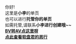 你好!  
这里是**小李**的单页  
也可以进行**托管你的单页**  
如需托管,请联系**小李进行创建哦~~**  
[**BV转AV点这里呀**](/page-xiaoli/bv_to_av.html)  
[**点此查看软盘君的恶行**](/sbfloppy/index.html)
